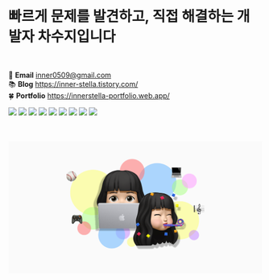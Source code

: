 <h1>빠르게 문제를 발견하고, 직접 해결하는 개발자 차수지입니다</h1>

<br/>

📧 <strong>Email</strong> inner0509@gmail.com <br/>
📚 <strong>Blog</strong> https://inner-stella.tistory.com/ <br/>
🍀 <strong>Portfolio</strong> https://innerstella-portfolio.web.app/
<br/>

<div>
 <img src="https://img.shields.io/badge/React-61DAFB?style=flat-square&logo=React&logoColor=black"/>
  <img src="https://img.shields.io/badge/Typescript-3178C6?style=flat-square&logo=Typescript&logoColor=white"/>
<img src="https://img.shields.io/badge/JavaScript-F7DF1E?style=flat-square&logo=javascript&logoColor=black"/>
  <img src="https://img.shields.io/badge/Firebase-FFCA28?style=flat-square&logo=firebase&logoColor=black"/>
  <img src="https://img.shields.io/badge/HTML5-E34F26?style=flat-square&logo=html5&logoColor=white"/>
<img src="https://img.shields.io/badge/CSS3-1572B6?style=flat-square&logo=css3&logoColor=white"/>
<img src="https://img.shields.io/badge/styled components-DB7093?style=flat-square&logo=styled-components&logoColor=white"/>
<img src="https://img.shields.io/badge/Git-F05032?style=flat-square&logo=git&logoColor=white"/>
<img src="https://img.shields.io/badge/GitHub-181717?style=flat-square&logo=GitHub&logoColor=white"/>

</div>



<br/><br/>
<img src='https://github.com/innerstella/my-portfolio/blob/main/public/opengraph.jpg' />
